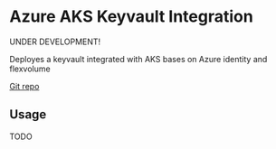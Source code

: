 # Azure AKS Keyvault Integration 

UNDER DEVELOPMENT!

Deployes a keyvault integrated with AKS bases on Azure identity and flexvolume 

[Git repo](https://github.com/Azure/kubernetes-keyvault-flexvol)

## Usage
TODO
